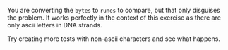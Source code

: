 You are converting the `bytes` to `runes` to compare, but that only disguises the problem. It works perfectly 
in the context of this exercise as there are only ascii letters in DNA strands.

Try creating more tests with non-ascii characters and see what happens.

